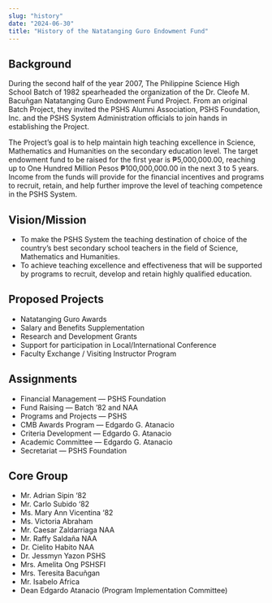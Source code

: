 ```yaml
---
slug: "history"
date: "2024-06-30"
title: "History of the Natatanging Guro Endowment Fund"
---
```


## Background

During the second half of the year 2007, The Philippine Science High School Batch of 1982 spearheaded the organization of the Dr. Cleofe M. Bacuñgan Natatanging Guro Endowment Fund Project. From an original Batch Project, they invited the PSHS Alumni Association, PSHS Foundation, Inc. and the PSHS System Administration officials to join hands in establishing the Project.

The Project’s goal is to help maintain high teaching excellence in Science, Mathematics and Humanities on the secondary education level.  The target endowment fund to be raised for the first year is ₱5,000,000.00, reaching up to One Hundred Million Pesos ₱100,000,000.00 in the next 3 to 5 years. Income from the funds will provide for the financial incentives and programs to recruit, retain, and help further improve the level of teaching competence in the PSHS System.

## Vision/Mission

* To make the PSHS System the teaching destination of choice of the country’s best secondary school teachers in the field of Science, Mathematics and Humanities.
* To achieve teaching excellence and effectiveness that will be supported by programs to recruit, develop and retain highly qualified education.

## Proposed Projects

* Natatanging Guro Awards 
* Salary and Benefits Supplementation
* Research and Development Grants
* Support for participation in Local/International Conference
* Faculty Exchange / Visiting Instructor Program

## Assignments

* Financial Management — PSHS Foundation
* Fund Raising — Batch ’82 and NAA
* Programs and Projects — PSHS
* CMB Awards Program — Edgardo G. Atanacio
* Criteria Development — Edgardo G. Atanacio
* Academic Committee — Edgardo G. Atanacio
* Secretariat — PSHS Foundation

## Core Group

* Mr. Adrian Sipin ‘82
* Mr. Carlo Subido ‘82
* Ms. Mary Ann Vicentina ‘82
* Ms. Victoria Abraham
* Mr. Caesar Zaldarriaga NAA
* Mr. Raffy Saldaña NAA
* Dr. Cielito Habito NAA
* Dr. Jessmyn Yazon PSHS
* Mrs. Amelita Ong PSHSFI
* Mrs. Teresita Bacuñgan
* Mr. Isabelo Africa
* Dean Edgardo Atanacio (Program Implementation Committee)

